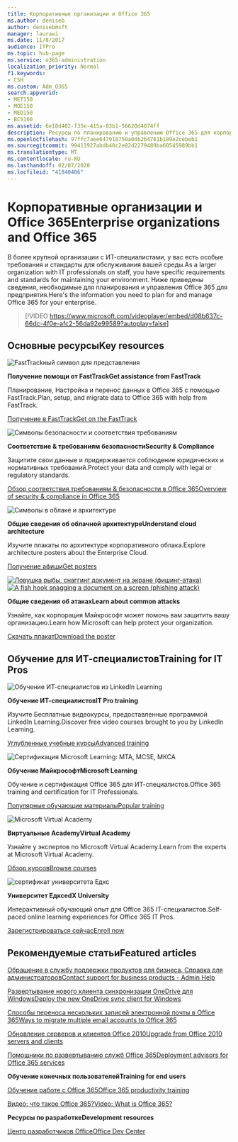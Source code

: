 ```yaml
---
title: Корпоративные организации и Office 365
ms.author: deniseb
author: denisebmsft
manager: laurawi
ms.date: 11/8/2017
audience: ITPro
ms.topic: hub-page
ms.service: o365-administration
localization_priority: Normal
f1.keywords:
- CSH
ms.custom: Adm_O365
search.appverid:
- MET150
- MOE150
- MED150
- BCS160
ms.assetid: 6e18d402-f35e-415a-83b1-56620d4074ff
description: Ресурсы по планированию и управлению Office 365 для корпоративной организации.
ms.openlocfilehash: 97ffc7aee647918750a04b2b4761b189e2cebeb1
ms.sourcegitcommit: 99411927abdb40c2e82d2279489ba60545989bb1
ms.translationtype: MT
ms.contentlocale: ru-RU
ms.lasthandoff: 02/07/2020
ms.locfileid: "41840406"
---
```

# <a name="enterprise-organizations-and-office-365"></a><span data-ttu-id="3f73b-103">Корпоративные организации и Office 365</span><span class="sxs-lookup"><span data-stu-id="3f73b-103">Enterprise organizations and Office 365</span></span>

<span data-ttu-id="3f73b-104">В более крупной организации с ИТ-специалистами, у вас есть особые требования и стандарты для обслуживания вашей среды.</span><span class="sxs-lookup"><span data-stu-id="3f73b-104">As a larger organization with IT professionals on staff, you have specific requirements and standards for maintaining your environment.</span></span> <span data-ttu-id="3f73b-105">Ниже приведены сведения, необходимые для планирования и управления Office 365 для предприятия.</span><span class="sxs-lookup"><span data-stu-id="3f73b-105">Here's the information you need to plan for and manage Office 365 for your enterprise.</span></span>
  

> [!VIDEO https://www.microsoft.com/videoplayer/embed/d08b637c-66dc-4f0e-afc2-56da92e99589?autoplay=false]
  
## <a name="key-resources"></a><span data-ttu-id="3f73b-106">Основные ресурсы</span><span class="sxs-lookup"><span data-stu-id="3f73b-106">Key resources</span></span>

![FastTrackный символ для представления](media/263443cf-d8bd-460b-ac46-a08323551f3f.png)
  
 <span data-ttu-id="3f73b-108">**Получение помощи от FastTrack**</span><span class="sxs-lookup"><span data-stu-id="3f73b-108">**Get assistance from FastTrack**</span></span>
  
<span data-ttu-id="3f73b-109">Планирование, Настройка и перенос данных в Office 365 с помощью FastTrack.</span><span class="sxs-lookup"><span data-stu-id="3f73b-109">Plan, setup, and migrate data to Office 365 with help from FastTrack.</span></span>
  
[<span data-ttu-id="3f73b-110">Получение в FastTrack</span><span class="sxs-lookup"><span data-stu-id="3f73b-110">Get on the FastTrack</span></span>](https://go.microsoft.com/fwlink/?linkid=238431)
  
![Символы безопасности и соответствия требованиям](media/f96c2cdf-d151-4f44-bb11-20bb7f366a21.png)
  
 <span data-ttu-id="3f73b-112">**Соответствие &amp; требованиям безопасности**</span><span class="sxs-lookup"><span data-stu-id="3f73b-112">**Security &amp; Compliance**</span></span>
  
<span data-ttu-id="3f73b-113">Защитите свои данные и придерживается соблюдение юридических и нормативных требований.</span><span class="sxs-lookup"><span data-stu-id="3f73b-113">Protect your data and comply with legal or regulatory standards.</span></span>
  
[<span data-ttu-id="3f73b-114">Обзор соответствия требованиям &amp; безопасности в Office 365</span><span class="sxs-lookup"><span data-stu-id="3f73b-114">Overview of security &amp; compliance in Office 365</span></span>](https://support.office.com/article/dcb83b2c-ac66-4ced-925d-50eb9698a0b2)
  
![Символы в облаке и архитектуре](media/2850ac8d-4c99-4825-869e-83724c4ef54e.png)
  
 <span data-ttu-id="3f73b-116">**Общие сведения об облачной архитектуре**</span><span class="sxs-lookup"><span data-stu-id="3f73b-116">**Understand cloud architecture**</span></span>
  
<span data-ttu-id="3f73b-117">Изучите плакаты по архитектуре корпоративного облака.</span><span class="sxs-lookup"><span data-stu-id="3f73b-117">Explore architecture posters about the Enterprise Cloud.</span></span>
  
[<span data-ttu-id="3f73b-118">Получение афиши</span><span class="sxs-lookup"><span data-stu-id="3f73b-118">Get posters</span></span>](https://aka.ms/cloudarch)
  
<span data-ttu-id="3f73b-119">[![Ловушка рыбы, снаггинг документ на экране (фишинг-атака)](media/dc32a996-623a-400c-9b7a-ed1b89a56948.png)](https://aka.ms/commonattacks)</span><span class="sxs-lookup"><span data-stu-id="3f73b-119">[![A fish hook snagging a document on a screen (phishing attack)](media/dc32a996-623a-400c-9b7a-ed1b89a56948.png)](https://aka.ms/commonattacks)</span></span>
  
 <span data-ttu-id="3f73b-120">**Общие сведения об атаках**</span><span class="sxs-lookup"><span data-stu-id="3f73b-120">**Learn about common attacks**</span></span>
  
<span data-ttu-id="3f73b-121">Узнайте, как корпорация Майкрософт может помочь вам защитить вашу организацию.</span><span class="sxs-lookup"><span data-stu-id="3f73b-121">Learn how Microsoft can help protect your organization.</span></span>
  
[<span data-ttu-id="3f73b-122">Скачать плакат</span><span class="sxs-lookup"><span data-stu-id="3f73b-122">Download the poster</span></span>](https://aka.ms/commonattacks)
  
## <a name="training-for-it-pros"></a><span data-ttu-id="3f73b-123">Обучение для ИТ-специалистов</span><span class="sxs-lookup"><span data-stu-id="3f73b-123">Training for IT Pros</span></span>

![Обучение ИТ-специалистов из LinkedIn Learning](media/b951eac7-9d99-42b5-86a3-3058a6445077.png)
  
 <span data-ttu-id="3f73b-125">**Обучение ИТ-специалистов**</span><span class="sxs-lookup"><span data-stu-id="3f73b-125">**IT Pro training**</span></span>
  
<span data-ttu-id="3f73b-126">Изучите Бесплатные видеокурсы, предоставленные программой LinkedIn Learning.</span><span class="sxs-lookup"><span data-stu-id="3f73b-126">Discover free video courses brought to you by LinkedIn Learning.</span></span>
  
[<span data-ttu-id="3f73b-127">Углубленные учебные курсы</span><span class="sxs-lookup"><span data-stu-id="3f73b-127">Advanced training</span></span>](https://support.office.com/article/68cc9b95-0bdc-491e-a81f-ee70b3ec63c5.aspx)
  
![Сертификация Microsoft Learning: MTA, MCSE, МКСА](media/8eab3b6a-5aff-423c-9c57-fd078fdebca8.png)
  
 <span data-ttu-id="3f73b-129">**Обучение Майкрософт**</span><span class="sxs-lookup"><span data-stu-id="3f73b-129">**Microsoft Learning**</span></span>
  
<span data-ttu-id="3f73b-130">Обучение и сертификация Office 365 для ИТ-специалистов.</span><span class="sxs-lookup"><span data-stu-id="3f73b-130">Office 365 training and certification for IT Professionals.</span></span>
  
[<span data-ttu-id="3f73b-131">Популярные обучающие материалы</span><span class="sxs-lookup"><span data-stu-id="3f73b-131">Popular training</span></span>](https://go.microsoft.com/fwlink/?linkid=826247)
  
![Microsoft Virtual Academy](media/1bced083-acd6-4705-9f22-22009166a5d7.png)
  
 <span data-ttu-id="3f73b-133">**Виртуальные Academy**</span><span class="sxs-lookup"><span data-stu-id="3f73b-133">**Virtual Academy**</span></span>
  
<span data-ttu-id="3f73b-134">Узнайте у экспертов по Microsoft Virtual Academy.</span><span class="sxs-lookup"><span data-stu-id="3f73b-134">Learn from the experts at Microsoft Virtual Academy.</span></span>
  
[<span data-ttu-id="3f73b-135">Обзор курсов</span><span class="sxs-lookup"><span data-stu-id="3f73b-135">Browse courses</span></span>](https://go.microsoft.com/fwlink/?linkid=826248)
  
![сертификат университета Едкс](media/c52ff863-94fa-4d6e-b91f-f9057956a7b0.png)
  
 <span data-ttu-id="3f73b-137">**Университет Едкс**</span><span class="sxs-lookup"><span data-stu-id="3f73b-137">**edX University**</span></span>
  
<span data-ttu-id="3f73b-138">Интерактивный обучающий опыт для Office 365 IT-специалистов.</span><span class="sxs-lookup"><span data-stu-id="3f73b-138">Self-paced online learning experiences for Office 365 IT Pros.</span></span>
  
[<span data-ttu-id="3f73b-139">Зарегистрироваться сейчас</span><span class="sxs-lookup"><span data-stu-id="3f73b-139">Enroll now</span></span>](https://go.microsoft.com/fwlink/?linkid=852994)
  
## <a name="featured-articles"></a><span data-ttu-id="3f73b-140">Рекомендуемые статьи</span><span class="sxs-lookup"><span data-stu-id="3f73b-140">Featured articles</span></span>

[<span data-ttu-id="3f73b-141">Обращение в службу поддержки продуктов для бизнеса. Справка для администраторов</span><span class="sxs-lookup"><span data-stu-id="3f73b-141">Contact support for business products - Admin Help</span></span>](https://support.office.com/article/32a17ca7-6fa0-4870-8a8d-e25ba4ccfd4b)
  
[<span data-ttu-id="3f73b-142">Развертывание нового клиента синхронизации OneDrive для Windows</span><span class="sxs-lookup"><span data-stu-id="3f73b-142">Deploy the new OneDrive sync client for Windows</span></span>](https://support.office.com/article/3f3a511c-30c6-404a-98bf-76f95c519668)
  
[<span data-ttu-id="3f73b-143">Способы переноса нескольких записей электронной почты в Office 365</span><span class="sxs-lookup"><span data-stu-id="3f73b-143">Ways to migrate multiple email accounts to Office 365</span></span>](https://support.office.com/article/0a4913fe-60fb-498f-9155-a86516418842)
  
[<span data-ttu-id="3f73b-144">Обновление серверов и клиентов Office 2010</span><span class="sxs-lookup"><span data-stu-id="3f73b-144">Upgrade from Office 2010 servers and clients</span></span>](upgrade-from-office-2010-servers-and-products.md)
  
[<span data-ttu-id="3f73b-145">Помощники по развертыванию служб Office 365</span><span class="sxs-lookup"><span data-stu-id="3f73b-145">Deployment advisors for Office 365 services</span></span>](deployment-advisors-for-office-365.md)
  
 <span data-ttu-id="3f73b-146">**Обучение конечных пользователей**</span><span class="sxs-lookup"><span data-stu-id="3f73b-146">**Training for end users**</span></span>
  
[<span data-ttu-id="3f73b-147">Обучение работе с Office 365</span><span class="sxs-lookup"><span data-stu-id="3f73b-147">Office 365 productivity training</span></span>](https://support.office.com/article/af07cb6b-980d-4f33-8599-322582767408)
  
[<span data-ttu-id="3f73b-148">Видео: что такое Office 365?</span><span class="sxs-lookup"><span data-stu-id="3f73b-148">Video: What is Office 365?</span></span>](https://support.office.com/article/847caf12-2589-452c-8aca-1c009797678b)
  
 <span data-ttu-id="3f73b-149">**Ресурсы по разработке**</span><span class="sxs-lookup"><span data-stu-id="3f73b-149">**Development resources**</span></span>
  
[<span data-ttu-id="3f73b-150">Центр разработчиков Office</span><span class="sxs-lookup"><span data-stu-id="3f73b-150">Office Dev Center</span></span>](https://go.microsoft.com/fwlink/?linkid=615418)
  

